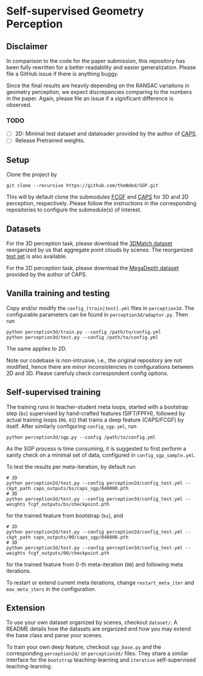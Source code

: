 # Self-supervised Geometry Perception

## Disclaimer
In comparison to the code for the paper submission, this repository has been fully rewritten for a better readability and easier generalization. Please file a GitHub issue if there is anything buggy.

Since the final results are heavily depending on the RANSAC variations in geometry perception, we expect discrepancies comparing to the numbers in the paper. Again, please file an issue if a significant difference is observed.

### TODO
- [ ] 2D: Minimal test dataset and dataloader provided by the author of [CAPS](https://github.com/qianqianwang68/caps).
- [ ] Release Pretrained weights.

## Setup
Clone the project by 
```
git clone --recursive https://github.com/theNded/SGP.git
```
This will by default clone the submodules [FCGF](https://github.com/chrischoy/FCGF) and [CAPS](https://github.com/qianqianwang68/caps) for 3D and 2D perception, respectively. Please follow the instructions in the corresponding repositories to configure the submodule(s) of interest. 

## Datasets
For the 3D perception task, please download the [3DMatch dataset](https://drive.google.com/file/d/1P5xS4ZGrmuoElZbKeC6bM5UoWz8H9SL1/view) reorganized by us that aggregate point clouds by scenes. The reorganized [test set](https://drive.google.com/file/d/1AmmADbhk5X62Q6CnsbJcwm1BK0Uov1yG/view?usp=sharing) is also available.

For the 2D perception task, please download the [MegaDepth dataset](https://drive.google.com/file/d/1-o4TRLx6qm8ehQevV7nExmVJXfMxj657/view) provided by the author of CAPS.

## Vanilla training and testing
Copy and/or modify the `config_[train|test].yml` files in `perception3d`. The configurable parameters can be found in `perception3d/adaptor.py`. Then run
```
python perception3d/train.py --config /path/to/config.yml
python perception3d/test.py --config /path/to/config.yml
```
The same applies to 2D. 

Note our codebase is non-intrusive, i.e., the original repository are not modified, hence there are minor inconsistencies in configurations between 2D and 3D. Please carefuly check correspondent config options.


## Self-supervised training
The training runs in teacher-student meta loops, started with a bootstrap step (`bs`) supervised by hand-crafted features (SIFT/FPFH), followed by actual training loops (`00`, `01`) that trains a deep feature (CAPS/FCGF) by itself. After similarly configuring `config_sgp.yml`, run
```
python perception3d/sgp.py --config /path/to/config.yml
```
As the SGP process is time consuming, it is suggested to first perform a sanity check on a minimal set of data, configured in `config_sgp_sample.yml`.

To test the results per meta-iteration, by default run
```shell
# 2D
python perception2d/test.py --config perception2d/config_test.yml --ckpt_path caps_outputs/bs/caps_sgp/040000.pth
# 3D
python perception3d/test.py --config perception3d/config_test.yml --weights fcgf_outputs/bs/checkpoint.pth
```
for the trained feature from bootstrap (`bs`), and 
```shell
# 2D
python perception2d/test.py --config perception2d/config_test.yml --ckpt_path caps_outputs/00/caps_sgp/040000.pth
# 3D
python perception3d/test.py --config perception3d/config_test.yml --weights fcgf_outputs/00/checkpoint.pth
```
for the trained feature from 0-th meta-iteration (`00`) and following meta iterations.

To restart or extend current meta iterations, change `restart_meta_iter` and `max_meta_iters` in the configuration.

## Extension
To use your own dataset organized by scenes, checkout `dataset/`. A README details how the datasets are organized and how you may extend the base class and parse your scenes.

To train your own deep feature, checkout `sgp_base.py` and the corresponding `perception2d/` or `perception3d/` files. They share a similar interface for the `bootstrap` teaching-learning and `iterative` self-supervised teaching-learning.
